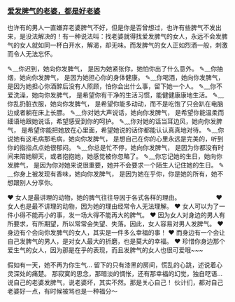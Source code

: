 ### [爱发脾气的老婆，都是好老婆](https://mp.weixin.qq.com/s/DtUVh2TBXDz0LZtvFW3C4Q)

也许有的男人一直嫌弃老婆脾气不好，但是你是否曾想过，也许有些脾气不发出来，是没法解决的！有一种说法叫：找老婆就得找爱发脾气的女人，永远不会发脾气的女人就如同一杯白开水，解渴，却无味。而发脾气的女人正如烈酒一般，刺激而令人无法忘怀。　　　　　　　　　

✎﹏你迟到，她向你发脾气，
是因为她紧张你，她怕你出了什么意外。
✎﹏你抽烟，她向你发脾气，
是因为她担心你的身体健康。
✎﹏你喝酒，她向你发脾气，
是因为她担心你酒醉后没有人照顾，怕你会出什么事，留下她一个人。
✎﹏你不爱洗澡，她向你发脾气，
是希望你有干净的生活习惯，能健健康康地生活。
✎﹏你乱扔脏衣服，她向你发脾气，
是希望你能多动动，而不是吃饱了只会趴在电脑边或者躺在床上长膘。
✎﹏你对她大声说话，她向你发脾气，
是希望你能温柔而细语地跟她说话，希望感受到你的呵护。
✎﹏你对她的话当耳边风，她向你发脾气，
是希望你能把她放在心里面，希望她说的话你都能认认真真地对待。
✎﹏你说她有这毛病那毛病，她向你发脾气，
是想自己在你的心里永远是完美的，听到你的指指点点她很郁闷。
✎﹏你总是忙不停，她向你发脾气，
是因为你都没有时间来陪她聊天，或者抱抱她，她感觉被你忽略了。
✎﹏你忘记她的生日，她向你发脾气，
是因为你对她来说很重要，她并不会要求一个陌生人记住她的生日。
✎﹏你身上被发现有香味，她向你发脾气，
是因为她在乎你，你是她的所有，她不想跟别人分享你。

❤ 女人是最讲理的动物，她的脾气往往导因于各式各样的理由。　　　　　　
❤ 女人也是最不讲理的动物，因为她的理由经常令人无法理解。
❤ 女人可以为了一件小得不能再小的事，发一场大得不能再大的脾气。
❤ 因为女人对身边的男人有所要求，有所期望，所以常常会失望、失落。因此，女人容易对男人发脾气。
❤ 身边有个会向你发脾气的女人，其实是一件多么幸福的事！
❤ 而身边有一个会让自己发脾气的男人，是对女人最大的折磨，也是莫大的幸福。
❤ 珍惜你身边那个爱生气的女人，因为那是在乎的表现，而且发脾气的女人也很可爱哦~~~

假如有一天，她不再为你生气...
留下的只有漆黑的房间，慌乱的心跳，述说着心灵深处的痛楚。
那寂寞的思念，那暗淡的惆怅，还有那幸福的幻觉，独自呓语...
说自己的老婆发脾气，说老婆坏，其实不然。那是关心自己！
伙计们，都对自己老婆好一点，有时候被骂也是一种福分～
